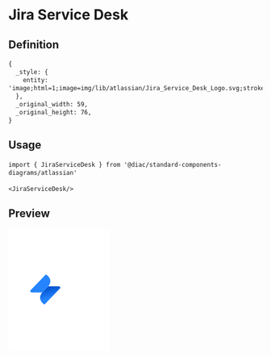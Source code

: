 # Jira Service Desk

## Definition

```
{
  _style: { 
    entity: 'image;html=1;image=img/lib/atlassian/Jira_Service_Desk_Logo.svg;strokeColor=none;',
  },
  _original_width: 59,
  _original_height: 76,
}
```

## Usage

```
import { JiraServiceDesk } from '@diac/standard-components-diagrams/atlassian'

<JiraServiceDesk/>
```

## Preview

<img src="./jira-service-desk.png" width="200"/>
